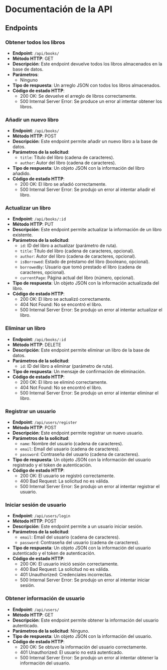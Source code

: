 # Documentación de la API

## Endpoints

### Obtener todos los libros

- **Endpoint**: `/api/books/`
- **Método HTTP**: GET
- **Descripción**: Este endpoint devuelve todos los libros almacenados en la base de datos.
- **Parámetros**:
  - Ninguno
- **Tipo de respuesta**: Un arreglo JSON con todos los libros almacenados.
- **Código de estado HTTP**:
  - 200 OK: Se devuelve el arreglo de libros correctamente.
  - 500 Internal Server Error: Se produce un error al intentar obtener los libros.

### Añadir un nuevo libro

- **Endpoint**: `/api/books/`
- **Método HTTP**: POST
- **Descripción**: Este endpoint permite añadir un nuevo libro a la base de datos.
- **Parámetros de la solicitud**:
  - `title`: Título del libro (cadena de caracteres).
  - `author`: Autor del libro (cadena de caracteres).
- **Tipo de respuesta**: Un objeto JSON con la información del libro añadido.
- **Código de estado HTTP**:
  - 200 OK: El libro se añadió correctamente.
  - 500 Internal Server Error: Se produjo un error al intentar añadir el libro.

### Actualizar un libro

- **Endpoint**: `/api/books/:id`
- **Método HTTP**: PUT
- **Descripción**: Este endpoint permite actualizar la información de un libro existente.
- **Parámetros de la solicitud**:
  - `id`: ID del libro a actualizar (parámetro de ruta).
  - `title`: Título del libro (cadena de caracteres, opcional).
  - `author`: Autor del libro (cadena de caracteres, opcional).
  - `isBorrowed`: Estado de préstamo del libro (booleano, opcional).
  - `borrowedBy`: Usuario que tomó prestado el libro (cadena de caracteres, opcional).
  - `currentPage`: Página actual del libro (número, opcional).
- **Tipo de respuesta**: Un objeto JSON con la información actualizada del libro.
- **Código de estado HTTP**:
  - 200 OK: El libro se actualizó correctamente.
  - 404 Not Found: No se encontró el libro.
  - 500 Internal Server Error: Se produjo un error al intentar actualizar el libro.

### Eliminar un libro

- **Endpoint**: `/api/books/:id`
- **Método HTTP**: DELETE
- **Descripción**: Este endpoint permite eliminar un libro de la base de datos.
- **Parámetros de la solicitud**:
  - `id`: ID del libro a eliminar (parámetro de ruta).
- **Tipo de respuesta**: Un mensaje de confirmación de eliminación.
- **Código de estado HTTP**:
  - 200 OK: El libro se eliminó correctamente.
  - 404 Not Found: No se encontró el libro.
  - 500 Internal Server Error: Se produjo un error al intentar eliminar el libro.

### Registrar un usuario

- **Endpoint**: `/api/users/register`
- **Método HTTP**: POST
- **Descripción**: Este endpoint permite registrar un nuevo usuario.
- **Parámetros de la solicitud**:
  - `name`: Nombre del usuario (cadena de caracteres).
  - `email`: Email del usuario (cadena de caracteres).
  - `password`: Contraseña del usuario (cadena de caracteres).
- **Tipo de respuesta**: Un objeto JSON con la información del usuario registrado y el token de autenticación.
- **Código de estado HTTP**:
  - 200 OK: El usuario se registró correctamente.
  - 400 Bad Request: La solicitud no es válida.
  - 500 Internal Server Error: Se produjo un error al intentar registrar el usuario.

### Iniciar sesión de usuario

- **Endpoint**: `/api/users/login`
- **Método HTTP**: POST
- **Descripción**: Este endpoint permite a un usuario iniciar sesión.
- **Parámetros de la solicitud**:
  - `email`: Email del usuario (cadena de caracteres).
  - `password`: Contraseña del usuario (cadena de caracteres).
- **Tipo de respuesta**: Un objeto JSON con la información del usuario autenticado y el token de autenticación.
- **Código de estado HTTP**:
  - 200 OK: El usuario inició sesión correctamente.
  - 400 Bad Request: La solicitud no es válida.
  - 401 Unauthorized: Credenciales incorrectas.
  - 500 Internal Server Error: Se produjo un error al intentar iniciar sesión.

### Obtener información de usuario

- **Endpoint**: `/api/users/`
- **Método HTTP**: GET
- **Descripción**: Este endpoint permite obtener la información del usuario autenticado.
- **Parámetros de la solicitud**: Ninguno.
- **Tipo de respuesta**: Un objeto JSON con la información del usuario.
- **Código de estado HTTP**:
  - 200 OK: Se obtuvo la información del usuario correctamente.
  - 401 Unauthorized: El usuario no está autenticado.
  - 500 Internal Server Error: Se produjo un error al intentar obtener la información del usuario.
